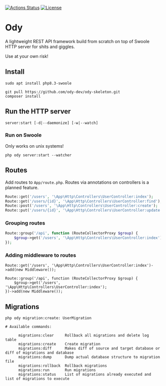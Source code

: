 [![Actions Status](https://github.com/ody-dev/ody-skeleton/workflows/Build%20and%20test/badge.svg)](https://github.com/ody-dev/ody-skeleton/actions)
[![License](https://poser.pugx.org/ody/core/license)](https://packagist.org/packages/ody/core)

# Ody

A lightweight REST API framework build from scratch on top of Swoole HTTP server for shits and giggles.

Use at your own risk!

## Install
```
sudo apt install php8.3-swoole

git pull https://github.com/ody-dev/ody-skeleton.git
composer install
```

## Run the HTTP server
```
server:start [-d|--daemonize] [-w|--watch]
```

### Run on Swoole
Only works on unix systems!
```
php ody server:start --watcher
```

## Routes
Add routes to `App/route.php`. Routes via annotations on controllers is a planned feature.

```php
Route::get('/users', '\App\Http\Controllers\UserController:index');
Route::get('/users/{id}', '\App\Http\Controllers\UserController:find');
Route::post('/users', '\App\Http\Controllers\UserController:create');
Route::put('/users/{id}', '\App\Http\Controllers\UserController:update');
```

### Grouping routes
```php
Route::group('/api', function (RouteCollectorProxy $group) {
    $group->get('/users', '\App\Http\Controllers\UserController:index');
});
```

### Adding middleware to routes
```shell
Route::get('/users', '\App\Http\Controllers\UserController:index')->add(new Middleware());

Route::group('/api', function (RouteCollectorProxy $group) {
    $group->get('/users', '\App\Http\Controllers\UserController:index');
})->add(new Middleware());
```

## Migrations
```
php ody migration:create: UserMigration

# Available commands:

      migrations:clear     Rollback all migrations and delete log table
      migrations:create    Create migration
      migrations:diff      Makes diff of source and target database or diff of migrations and database
      migrations:dump      Dump actual database structure to migration file
      migrations:rollback  Rollback migrations
      migrations:run       Run migrations
      migrations:status    List of migrations already executed and list of migrations to execute

```
